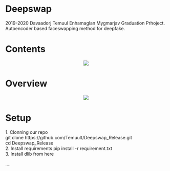 # Deepswap
2019-2020 Davaadorj Temuul Enhamaglan Mygmarjav Graduation Prhoject. Autoencoder based faceswapping method for deepfake.

# Contents

<p align="center">
  <a href="https://github.com/Temuult"><img src="https://i.imgur.com/7aRn9K5.jpg"></img></a>
</p>

# Overview
<p align="center">
  <a href="https://github.com/Temuult"><img src="https://imgur.com/FmLFbLV.png"></img></a>
</p>

# Setup
<p>
  1. Clonning our repo<br>
    git clone https://github.com/Temuult/Deepswap_Release.git<br>
    cd Deepswap_Release<br>
  2. Install requirements pip install -r requirement.txt<br>
  3. Install dlib from here <br>
    

</p>
....

